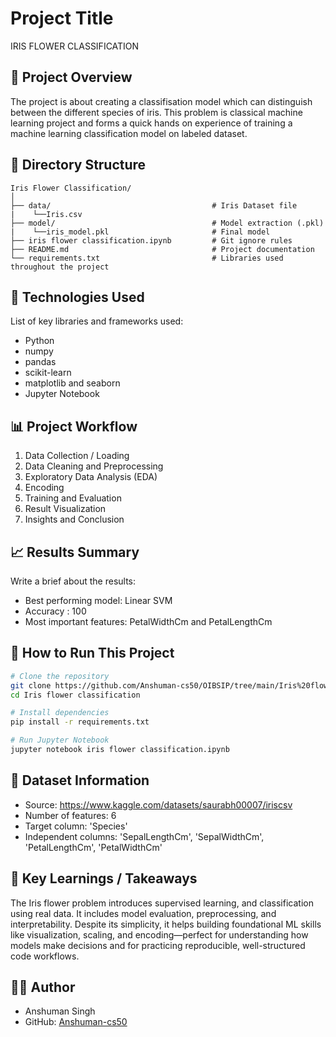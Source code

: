 # Project Title

IRIS FLOWER CLASSIFICATION

## 📝 Project Overview

The project is about creating a classifisation model which can distinguish between the different species of iris. This problem is classical machine learning project and forms a quick hands on experience of training a machine learning classification model on labeled dataset.

## 📁 Directory Structure

```
Iris Flower Classification/
│
├── data/                                    # Iris Dataset file
|    └──Iris.csv                              
├── model/                                   # Model extraction (.pkl)
|    └──iris_model.pkl                       # Final model
├── iris flower classification.ipynb         # Git ignore rules
├── README.md                                # Project documentation
└── requirements.txt                         # Libraries used throughout the project
```

## 🔧 Technologies Used

List of key libraries and frameworks used:

* Python
* numpy
* pandas
* scikit-learn
* matplotlib and seaborn
* Jupyter Notebook

## 📊 Project Workflow

1. Data Collection / Loading
2. Data Cleaning and Preprocessing
3. Exploratory Data Analysis (EDA)
4. Encoding
5. Training and Evaluation
7. Result Visualization
8. Insights and Conclusion

## 📈 Results Summary

Write a brief about the results:

* Best performing model: Linear SVM
* Accuracy : 100
* Most important features: PetalWidthCm and PetalLengthCm

## 🚀 How to Run This Project

```bash
# Clone the repository
git clone https://github.com/Anshuman-cs50/OIBSIP/tree/main/Iris%20flower%20classification
cd Iris flower classification

# Install dependencies
pip install -r requirements.txt

# Run Jupyter Notebook
jupyter notebook iris flower classification.ipynb
```

## 📁 Dataset Information

* Source:  https://www.kaggle.com/datasets/saurabh00007/iriscsv
* Number of features: 6
* Target column: 'Species'
* Independent columns: 'SepalLengthCm', 'SepalWidthCm', 'PetalLengthCm', 'PetalWidthCm'

## 🧠 Key Learnings / Takeaways

The Iris flower problem introduces supervised learning, and classification using real data. It includes model evaluation, preprocessing, and interpretability. Despite its simplicity, it helps building foundational ML skills like visualization, scaling, and encoding—perfect for understanding how models make decisions and for practicing reproducible, well-structured code workflows.

## 🙋‍♂️ Author

* Anshuman Singh
* GitHub: [Anshuman-cs50](https://github.com/Anshuman-cs50)
